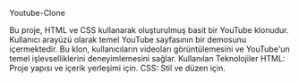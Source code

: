  Youtube-Clone


Bu proje, HTML ve CSS kullanarak oluşturulmuş basit bir YouTube klonudur. Kullanıcı arayüzü olarak temel YouTube sayfasının bir demosunu içermektedir. Bu klon, kullanıcıların videoları görüntülemesini ve YouTube'un temel işlevselliklerini deneyimlemesini sağlar.
 Kullanılan Teknolojiler
HTML: Proje yapısı ve içerik yerleşimi için.
CSS: Stil ve düzen için.
